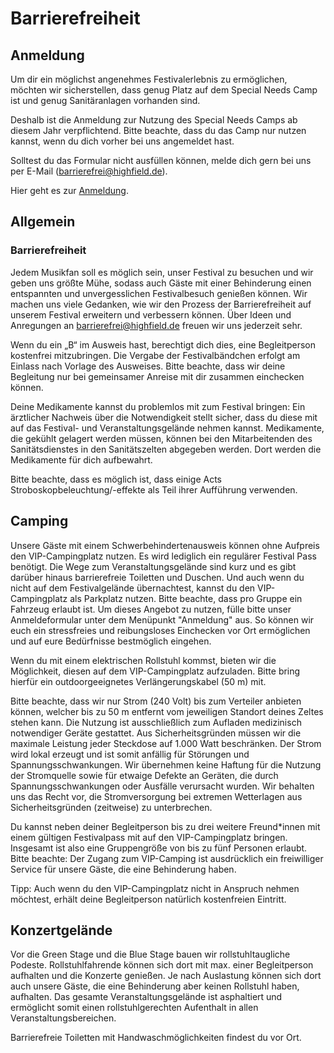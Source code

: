 # Barrierefreiheit
## Anmeldung

Um dir ein möglichst angenehmes Festivalerlebnis zu ermöglichen, möchten wir sicherstellen, dass genug Platz auf dem Special Needs Camp ist und genug Sanitäranlagen vorhanden sind.

Deshalb ist die Anmeldung zur Nutzung des Special Needs Camps ab diesem Jahr verpflichtend. Bitte beachte, dass du das Camp nur nutzen kannst, wenn du dich vorher bei uns angemeldet hast.

Solltest du das Formular nicht ausfüllen können, melde dich gern bei uns per E-Mail (barrierefrei@highfield.de).

Hier geht es zur [Anmeldung](https://highfield.de/de/special-needs-camp/).

## Allgemein
### Barrierefreiheit

Jedem Musikfan soll es möglich sein, unser Festival zu besuchen und wir geben uns größte Mühe, sodass auch Gäste mit einer Behinderung einen entspannten und unvergesslichen Festivalbesuch genießen können. Wir machen uns viele Gedanken, wie wir den Prozess der Barrierefreiheit auf unserem Festival erweitern und verbessern können. Über Ideen und Anregungen an barrierefrei@highfield.de freuen wir uns jederzeit sehr.

Wenn du ein „B“ im Ausweis hast, berechtigt dich dies, eine Begleitperson kostenfrei mitzubringen. Die Vergabe der Festivalbändchen erfolgt am Einlass nach Vorlage des Ausweises. Bitte beachte, dass wir deine Begleitung nur bei gemeinsamer Anreise mit dir zusammen einchecken können.

Deine Medikamente kannst du problemlos mit zum Festival bringen: Ein ärztlicher Nachweis über die Notwendigkeit stellt sicher, dass du diese mit auf das Festival- und Veranstaltungsgelände nehmen kannst. Medikamente, die gekühlt gelagert werden müssen, können bei den Mitarbeitenden des Sanitätsdienstes in den Sanitätszelten abgegeben werden. Dort werden die Medikamente für dich aufbewahrt.

Bitte beachte, dass es möglich ist, dass einige Acts Stroboskopbeleuchtung/-effekte als Teil ihrer Aufführung verwenden.


## Camping

Unsere Gäste mit einem Schwerbehindertenausweis können ohne Aufpreis den VIP-Campingplatz nutzen. Es wird lediglich ein regulärer Festival Pass benötigt. Die Wege zum Veranstaltungsgelände sind kurz und es gibt darüber hinaus barrierefreie Toiletten und Duschen. Und auch wenn du nicht auf dem Festivalgelände übernachtest, kannst du den VIP-Campingplatz als Parkplatz nutzen. Bitte beachte, dass pro Gruppe ein Fahrzeug erlaubt ist. Um dieses Angebot zu nutzen, fülle bitte unser Anmeldeformular unter dem Menüpunkt "Anmeldung" aus. So können wir euch ein stressfreies und reibungsloses Einchecken vor Ort ermöglichen und auf eure Bedürfnisse bestmöglich eingehen.

Wenn du mit einem elektrischen Rollstuhl kommst, bieten wir die Möglichkeit, diesen auf dem VIP-Campingplatz aufzuladen. Bitte bring hierfür ein outdoorgeeignetes Verlängerungskabel (50 m) mit.

Bitte beachte, dass wir nur Strom (240 Volt) bis zum Verteiler anbieten können, welcher bis zu 50 m entfernt vom jeweiligen Standort deines Zeltes stehen kann. Die Nutzung ist ausschließlich zum Aufladen medizinisch notwendiger Geräte gestattet. Aus Sicherheitsgründen müssen wir die maximale Leistung jeder Steckdose auf 1.000 Watt beschränken. Der Strom wird lokal erzeugt und ist somit anfällig für Störungen und Spannungsschwankungen. Wir übernehmen keine Haftung für die Nutzung der Stromquelle sowie für etwaige Defekte an Geräten, die durch Spannungsschwankungen oder Ausfälle verursacht wurden. Wir behalten uns das Recht vor, die Stromversorgung bei extremen Wetterlagen aus Sicherheitsgründen (zeitweise) zu unterbrechen.

Du kannst neben deiner Begleitperson bis zu drei weitere Freund\*innen mit einem gültigen Festivalpass mit auf den VIP-Campingplatz bringen. Insgesamt ist also eine Gruppengröße von bis zu fünf Personen erlaubt. Bitte beachte: Der Zugang zum VIP-Camping ist ausdrücklich ein freiwilliger Service für unsere Gäste, die eine Behinderung haben.

Tipp: Auch wenn du den VIP-Campingplatz nicht in Anspruch nehmen möchtest, erhält deine Begleitperson natürlich kostenfreien Eintritt. 


## Konzertgelände

Vor die Green Stage und die Blue Stage bauen wir rollstuhltaugliche Podeste. Rollstuhlfahrende können sich dort mit max. einer Begleitperson aufhalten und die Konzerte genießen. Je nach Auslastung können sich dort auch unsere Gäste, die eine Behinderung aber keinen Rollstuhl haben, aufhalten. Das gesamte Veranstaltungsgelände ist asphaltiert und ermöglicht somit einen rollstuhlgerechten Aufenthalt in allen Veranstaltungsbereichen.

Barrierefreie Toiletten mit Handwaschmöglichkeiten findest du vor Ort.

